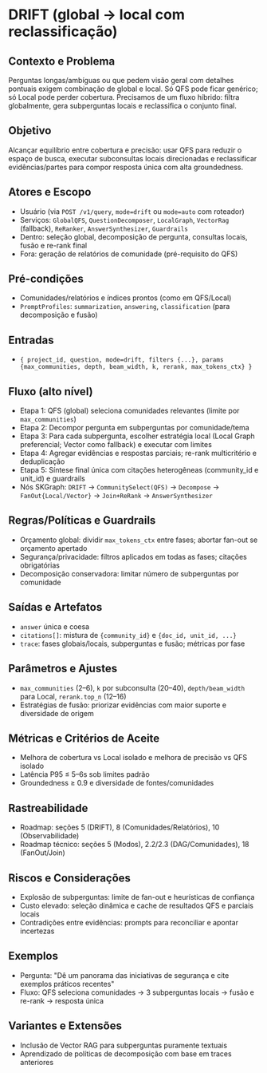 # DRIFT (global → local com reclassificação)

## Contexto e Problema
Perguntas longas/ambíguas ou que pedem visão geral com detalhes pontuais exigem combinação de global e local. Só QFS pode ficar genérico; só Local pode perder cobertura. Precisamos de um fluxo híbrido: filtra globalmente, gera subperguntas locais e reclassifica o conjunto final.

## Objetivo
Alcançar equilíbrio entre cobertura e precisão: usar QFS para reduzir o espaço de busca, executar subconsultas locais direcionadas e reclassificar evidências/partes para compor resposta única com alta groundedness.

## Atores e Escopo
- Usuário (via `POST /v1/query`, `mode=drift` ou `mode=auto` com roteador)
- Serviços: `GlobalQFS`, `QuestionDecomposer`, `LocalGraph`, `VectorRag` (fallback), `ReRanker`, `AnswerSynthesizer`, `Guardrails`
- Dentro: seleção global, decomposição de pergunta, consultas locais, fusão e re-rank final
- Fora: geração de relatórios de comunidade (pré-requisito do QFS)

## Pré-condições
- Comunidades/relatórios e índices prontos (como em QFS/Local)
- `PromptProfiles`: `summarization`, `answering`, `classification` (para decomposição e fusão)

## Entradas
- `{ project_id, question, mode=drift, filters {...}, params {max_communities, depth, beam_width, k, rerank, max_tokens_ctx} }`

## Fluxo (alto nível)
- Etapa 1: QFS (global) seleciona comunidades relevantes (limite por `max_communities`)
- Etapa 2: Decompor pergunta em subperguntas por comunidade/tema
- Etapa 3: Para cada subpergunta, escolher estratégia local (Local Graph preferencial; Vector como fallback) e executar com limites
- Etapa 4: Agregar evidências e respostas parciais; re-rank multicritério e deduplicação
- Etapa 5: Síntese final única com citações heterogêneas (community_id e unit_id) e guardrails
- Nós SKGraph: `DRIFT` → `CommunitySelect(QFS)` → `Decompose` → `FanOut{Local/Vector}` → `Join+ReRank` → `AnswerSynthesizer`

## Regras/Políticas e Guardrails
- Orçamento global: dividir `max_tokens_ctx` entre fases; abortar fan-out se orçamento apertado
- Segurança/privacidade: filtros aplicados em todas as fases; citações obrigatórias
- Decomposição conservadora: limitar número de subperguntas por comunidade

## Saídas e Artefatos
- `answer` única e coesa
- `citations[]`: mistura de `{community_id}` e `{doc_id, unit_id, ...}`
- `trace`: fases globais/locais, subperguntas e fusão; métricas por fase

## Parâmetros e Ajustes
- `max_communities` (2–6), `k` por subconsulta (20–40), `depth/beam_width` para Local, `rerank.top_n` (12–16)
- Estratégias de fusão: priorizar evidências com maior suporte e diversidade de origem

## Métricas e Critérios de Aceite
- Melhora de cobertura vs Local isolado e melhora de precisão vs QFS isolado
- Latência P95 ≤ 5–6s sob limites padrão
- Groundedness ≥ 0.9 e diversidade de fontes/comunidades

## Rastreabilidade
- Roadmap: seções 5 (DRIFT), 8 (Comunidades/Relatórios), 10 (Observabilidade)
- Roadmap técnico: seções 5 (Modos), 2.2/2.3 (DAG/Comunidades), 18 (FanOut/Join)

## Riscos e Considerações
- Explosão de subperguntas: limite de fan-out e heurísticas de confiança
- Custo elevado: seleção dinâmica e cache de resultados QFS e parciais locais
- Contradições entre evidências: prompts para reconciliar e apontar incertezas

## Exemplos
- Pergunta: "Dê um panorama das iniciativas de segurança e cite exemplos práticos recentes"
- Fluxo: QFS seleciona comunidades → 3 subperguntas locais → fusão e re-rank → resposta única

## Variantes e Extensões
- Inclusão de Vector RAG para subperguntas puramente textuais
- Aprendizado de políticas de decomposição com base em traces anteriores
